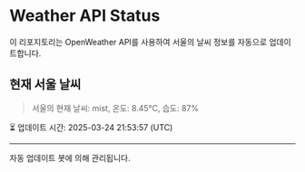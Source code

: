 
# Weather API Status

이 리포지토리는 OpenWeather API를 사용하여 서울의 날씨 정보를 자동으로 업데이트합니다.

## 현재 서울 날씨
> 서울의 현재 날씨: mist, 온도: 8.45°C, 습도: 87%

⏳ 업데이트 시간: 2025-03-24 21:53:57 (UTC)

---
자동 업데이트 봇에 의해 관리됩니다.
